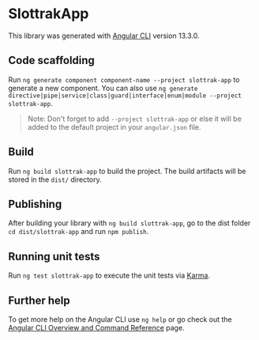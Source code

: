 # SlottrakApp

This library was generated with [Angular CLI](https://github.com/angular/angular-cli) version 13.3.0.

## Code scaffolding

Run `ng generate component component-name --project slottrak-app` to generate a new component. You can also use `ng generate directive|pipe|service|class|guard|interface|enum|module --project slottrak-app`.
> Note: Don't forget to add `--project slottrak-app` or else it will be added to the default project in your `angular.json` file. 

## Build

Run `ng build slottrak-app` to build the project. The build artifacts will be stored in the `dist/` directory.

## Publishing

After building your library with `ng build slottrak-app`, go to the dist folder `cd dist/slottrak-app` and run `npm publish`.

## Running unit tests

Run `ng test slottrak-app` to execute the unit tests via [Karma](https://karma-runner.github.io).

## Further help

To get more help on the Angular CLI use `ng help` or go check out the [Angular CLI Overview and Command Reference](https://angular.io/cli) page.
